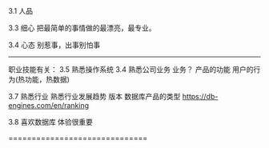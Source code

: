 3.1 人品

3.3 细心
把最简单的事情做的最漂亮，最专业。

3.4 心态
别惹事，出事别怕事

------------
职业技能有关：
3.5 熟悉操作系统
3.4 熟悉公司业务
业务？
  产品的功能
  用户的行为(热功能，热数据)

3.7 熟悉行业
熟悉行业发展趋势
版本
数据库产品的类型
https://db-engines.com/en/ranking

3.8 喜欢数据库
体验很重要

==============================

